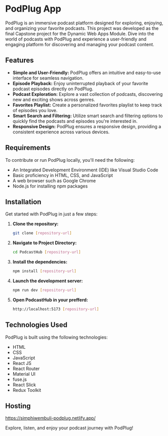 # PodPlug App

PodPlug is an immersive podcast platform designed for exploring, enjoying, and organizing your favorite podcasts. This project was developed as the final Capstone project for the Dynamic Web Apps Module. Dive into the world of podcasts with PodPlug and experience a user-friendly and engaging platform for discovering and managing your podcast content.

## Features

- **Simple and User-Friendly:** PodPlug offers an intuitive and easy-to-use interface for seamless navigation.
- **Episode Playback:** Enjoy uninterrupted playback of your favorite podcast episodes directly on PodPlug.
- **Podcast Exploration:** Explore a vast collection of podcasts, discovering new and exciting shows across genres.
- **Favorites Playlist:** Create a personalized favorites playlist to keep track of episodes you love.
- **Smart Search and Filtering:** Utilize smart search and filtering options to quickly find the podcasts and episodes you're interested in.
- **Responsive Design:** PodPlug ensures a responsive design, providing a consistent experience across various devices.

## Requirements

To contribute or run PodPlug locally, you'll need the following:

- An Integrated Development Environment (IDE) like Visual Studio Code
- Basic proficiency in HTML, CSS, and JavaScript
- A web browser such as Google Chrome
- Node.js for installing npm packages

## Installation

Get started with PodPlug in just a few steps:

1. **Clone the repository:**

   ```bash
   git clone [repository-url]
2. **Navigate to Project Directory:**

    ```bash
    cd PodcastHub [repository-url]
3. **Install the dependencies:**

    ```bash
    npm install [repository-url]

4. **Launch the development server:**
 
    ```bash
    npm run dev [repository-url]
5. **Open PodcastHub in your prefferd:**
   
    ```bash
    http://localhost:5173 [repository-url]

## Technologies Used

PodPlug is built using the following technologies:

- HTML
- CSS
- JavaScript
- React JS
- React Router
- Material UI
- fuse.js
- React Slick
- Redux Toolkit

## Hosting

https://simphiwembuli-podplug.netlify.app/

Explore, listen, and enjoy your podcast journey with PodPlug!
